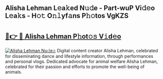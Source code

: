 ## Alisha Lehman L𝚎a𝚔ed N𝚞𝚍e - Part-wuP Vi𝚍𝚎o L𝚎a𝚔s - H𝚘𝚝 O𝚗𝚕yf𝚊ns P𝚑𝚘tos VgKZS

# <h2><a href="http://kf9xt9g.oniu.top/?m=Alisha+Lehman">🔗👉 🔴 Alisha Lehman P𝚑ot𝚘𝚜 V𝚒d𝚎o</a></h2>

[![Alisha Lehman Nu𝚍e𝚜](https://i.imgur.com/0qMVB7G.gif)](http://kf9xt9g.oniu.top/?m=Alisha+Lehman)
Digital content creator Alisha Lehman, celebrated for disseminating dance and lifestyle information, through performances and personal vlogs. Dedicated advocate for animal welfare Alisha Lehman, celebrated for their passion and efforts to promote the well-being of animals.  
